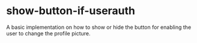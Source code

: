 # show-button-if-userauth
A basic implementation on how to show or hide the button for enabling the user to change the profile picture. 
